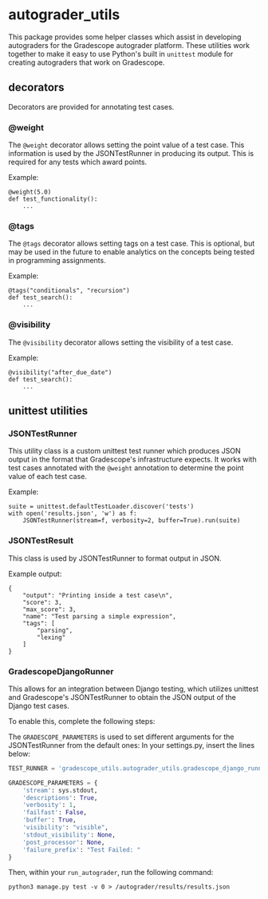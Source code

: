 # autograder_utils

This package provides some helper classes which assist in developing autograders
for the Gradescope autograder platform. These utilities work together to make it
easy to use Python's built in `unittest` module for creating autograders that
work on Gradescope.

## decorators

Decorators are provided for annotating test cases.

### @weight

The `@weight` decorator allows setting the point value of a test case. This
information is used by the JSONTestRunner in producing its output. This is
required for any tests which award points.

Example:
```
@weight(5.0)
def test_functionality():
    ...
```

### @tags

The `@tags` decorator allows setting tags on a test case. This is optional, but
may be used in the future to enable analytics on the concepts being tested in
programming assignments.

Example:
```
@tags("conditionals", "recursion")
def test_search():
    ...
```

### @visibility

The `@visibility` decorator allows setting the visibility of a test case.

Example:
```
@visibility("after_due_date")
def test_search():
    ...
```

## unittest utilities

### JSONTestRunner

This utility class is a custom unittest test runner which produces JSON output
in the format that Gradescope's infrastructure expects. It works with test cases
annotated with the `@weight` annotation to determine the point value of each
test case.

Example:
```
suite = unittest.defaultTestLoader.discover('tests')
with open('results.json', 'w') as f:
    JSONTestRunner(stream=f, verbosity=2, buffer=True).run(suite)
```

### JSONTestResult

This class is used by JSONTestRunner to format output in JSON.

Example output:

```
{
    "output": "Printing inside a test case\n",
    "score": 3,
    "max_score": 3,
    "name": "Test parsing a simple expression",
    "tags": [
        "parsing",
        "lexing"
    ]
}
```

### GradescopeDjangoRunner
This allows for an integration between Django testing, which utilizes unittest and Gradescope's JSONTestRunner to obtain the JSON output of the Django test cases. 

To enable this, complete the following steps:  

The `GRADESCOPE_PARAMETERS` is used to set different arguments for the JSONTestRunner from the default ones:
In your settings.py, insert the lines below: 
```python
TEST_RUNNER = 'gradescope_utils.autograder_utils.gradescope_django_runner.GradescopeDjangoRunner'

GRADESCOPE_PARAMETERS = {
    'stream': sys.stdout,
    'descriptions': True,
    'verbosity': 1,
    'failfast': False,
    'buffer': True,
    'visibility': "visible",
    'stdout_visibility': None,
    'post_processor': None,
    'failure_prefix': "Test Failed: "
}
```

Then, within your `run_autograder`, run the following command:
```
python3 manage.py test -v 0 > /autograder/results/results.json
```
